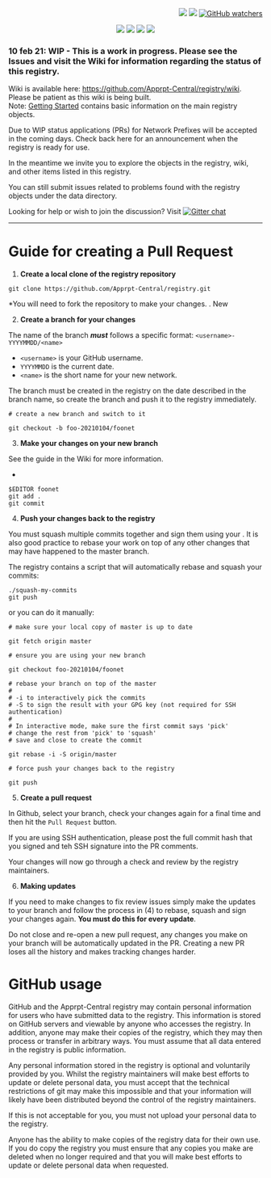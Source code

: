 <p align="right">
    <a href="https://github.com/apprpt-central/registry/stargazers"><img src="https://img.shields.io/github/stars/apprpt-central/registry.svg?style=social&label=Star" style="margin-left:5em"></a>
    <a href="https://github.com/apprpt-central/registry/network/members"><img src="https://img.shields.io/github/forks/apprpt-central/registry.svg?style=social&label=Fork"></a>
    <a href="https://github.com/apprpt-central/registry/watchers"><img alt="GitHub watchers" src="https://img.shields.io/github/watchers/apprpt-central/registry?style=social"></a>
</p>

<p align="center">
    <a href="https://github.com/Apprpt-Central/registry/wiki"><img src="https://img.shields.io/badge/Docs-wiki-blue.svg?style=for-the-badge"></a>
    <a href="https://github.com/apprpt-central/registry/issues"><img src="https://img.shields.io/badge/Status%3F-WIP-orange.svg?style=for-the-badge"></a>
    <a href="https://github.com/apprpt-central/registry/issues"><img src="https://img.shields.io/github/issues/apprpt-central/registry.svg?style=for-the-badge"></a>
    <a href="https://github.com/apprpt-central/registry/pulls"><img src="https://img.shields.io/github/issues-pr/apprpt-central/registry.svg?style=for-the-badge"></a>
</p>

### 10 feb 21: WIP - This is a work in progress.  Please see the Issues and visit the Wiki for information regarding the status of this registry.

Wiki is available here:  https://github.com/Apprpt-Central/registry/wiki.  Please be patient as this wiki is being built.  
Note:  [Getting Started](https://github.com/Apprpt-Central/registry/wiki/Getting-Started) contains basic information on the main registry objects.

Due to WIP status applications (PRs) for Network Prefixes will be accepted in the coming days.  Check back here for an announcement when 
the registry is ready for use.

In the meantime we invite you to explore the objects in the registry, wiki, and other items listed in this registry. 

You can still submit issues related to problems found with the registry objects under the data directory.  

Looking for help or wish to join the discussion?  Visit [![Gitter chat](https://badges.gitter.im/Apprpt-Central/registry.png)](https://gitter.im/Apprpt-Central/registry)

---

# Guide for creating a Pull Request

1.  **Create a local clone of the registry repository**

```
git clone https://github.com/Apprpt-Central/registry.git
```

*You will need to fork the repository to make your changes. .  New 

2. **Create a branch for your changes**

The name of the branch ***must*** follows a specific format:
`<username>-YYYYMMDD/<name>`
  - `<username>` is your GitHub username.
  - `YYYYMMDD` is the current date.
  - `<name>` is  the short name for your new network.

The branch must be created in the registry on the date described in the branch name, so create the branch and push it to the registry immediately.

```
# create a new branch and switch to it
   
git checkout -b foo-20210104/foonet
```

3. **Make your changes on your new branch**

See the <insert wiki link here> guide in the Wiki for more information.

 - 

```
$EDITOR foonet
git add .
git commit
```

4.  **Push your changes back to the registry**

You must squash multiple commits together and sign them using your <insert auth method type and link for info>.
It is also good practice to rebase your work on top of any other changes that may have happened to the master branch.

The registry contains a script that will automatically rebase and squash your commits:

```
./squash-my-commits
git push
```

or you can do it manually:

```
# make sure your local copy of master is up to date

git fetch origin master

# ensure you are using your new branch

git checkout foo-20210104/foonet

# rebase your branch on top of the master
#
# -i to interactively pick the commits
# -S to sign the result with your GPG key (not required for SSH authentication)
#
# In interactive mode, make sure the first commit says 'pick'
# change the rest from 'pick' to 'squash'
# save and close to create the commit

git rebase -i -S origin/master

# force push your changes back to the registry

git push
```

5. **Create a pull request**

In Github, select your branch, check your changes again for a final time and then hit the `Pull Request` button.

If you are using SSH authentication, please post the full commit hash that you signed and teh SSH signature into the PR comments.

Your changes will now go through a check and review by the registry maintainers.

6.  **Making updates**

If you need to make changes to fix review issues simply make the updates to your branch and follow the process in (4) to rebase, squash and sign your changes again.  **You must do this for every update**.

Do not close and re-open a new pull request, any changes you make on your branch will be automatically updated in the PR. Creating a new PR loses all the history and makes tracking changes harder.

# GitHub usage

GitHub and the Apprpt-Central registry may contain personal information for users who have submitted data to the registry.  This information is stored on GitHub servers and viewable by anyone who accesses the registry.   In addition, anyone may make their copies of the registry, which they may then process or transfer in arbitrary ways.  You must assume that all data entered in the registry is public information.

Any personal information stored in the registry is optional and voluntarily provided by you.  Whilst the registry maintainers will make best efforts to update or delete personal data, you must accept that the technical restrictions of git may make this impossible and that your information will likely have been distributed beyond the control of the registry maintainers.

If this is not acceptable for you, you must not upload your personal data to the registry.

Anyone has the ability to make copies of the registry data for their own use.  If you do copy the registry you must ensure that any copies you make are deleted when no longer required and that you will make best efforts to update or delete personal data when requested.


